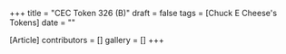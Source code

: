 +++
title = "CEC Token 326 (B)"
draft = false
tags = [Chuck E Cheese's Tokens]
date = ""

[Article]
contributors = []
gallery = []
+++